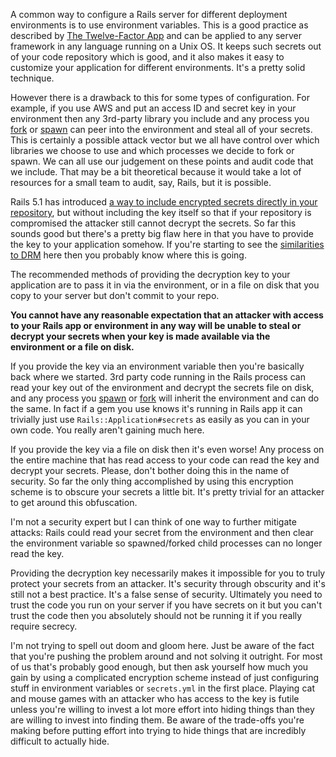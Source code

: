 A common way to configure a Rails server for different deployment environments is to use environment variables. This is a good practice as described by [The Twelve-Factor App][12factor] and can be applied to any server framework in any language running on a Unix OS. It keeps such secrets out of your code repository which is good, and it also makes it easy to customize your application for different environments. It's a pretty solid technique.

[12factor]: https://12factor.net

However there is a drawback to this for some types of configuration. For example, if you use AWS and put an access ID and secret key in your environment then any 3rd-party library you include and any process you [fork][] or [spawn][] can peer into the environment and steal all of your secrets. This is certainly a possible attack vector but we all have control over which libraries we choose to use and which processes we decide to fork or spawn. We can all use our judgement on these points and audit code that we include. That may be a bit theoretical because it would take a lot of resources for a small team to audit, say, Rails, but it is possible.

Rails 5.1 has introduced [a way to include encrypted secrets directly in your repository][rails-secrets], but without including the key itself so that if your repository is compromised the attacker still cannot decrypt the secrets. So far this sounds good but there's a pretty big flaw here in that you have to provide the key to your application somehow. If you're starting to see the [similarities to DRM][drm] here then you probably know where this is going.

[rails-secrets]: https://www.engineyard.com/blog/encrypted-rails-secrets-on-rails-5.1
[drm]: https://techliberation.com/2007/04/13/felten-on-drm-and-security-through-obscurity/

The recommended methods of providing the decryption key to your application are to pass it in via the environment, or in a file on disk that you copy to your server but don't commit to your repo.

**You cannot have any reasonable expectation that an attacker with access to your Rails app or environment in any way will be unable to steal or decrypt your secrets when your key is made available via the environment or a file on disk.**

If you provide the key via an environment variable then you're basically back where we started. 3rd party code running in the Rails process can read your key out of the environment and decrypt the secrets file on disk, and any process you [spawn][] or [fork][] will inherit the environment and can do the same. In fact if a gem you use knows it's running in Rails app it can trivially just use `Rails::Application#secrets` as easily as you can in your own code. You really aren't gaining much here.

[spawn]: https://linux.die.net/man/3/posix_spawn
[fork]: https://linux.die.net/man/3/fork

If you provide the key via a file on disk then it's even worse! Any process on the entire machine that has read access to your code can read the key and decrypt your secrets. Please, don't bother doing this in the name of security. So far the only thing accomplished by using this encryption scheme is to obscure your secrets a little bit. It's pretty trivial for an attacker to get around this obfuscation.

I'm not a security expert but I can think of one way to further mitigate attacks: Rails could read your secret from the environment and then clear the environment variable so spawned/forked child processes can no longer read the key.

Providing the decryption key necessarily makes it impossible for you to truly protect your secrets from an attacker. It's security through obscurity and it's still not a best practice. It's a false sense of security. Ultimately you need to trust the code you run on your server if you have secrets on it but you can't trust the code then you absolutely should not be running it if you really require secrecy.

I'm not trying to spell out doom and gloom here. Just be aware of the fact that you're pushing the problem around and not solving it outright. For most of us that's probably good enough, but then ask yourself how much you gain by using a complicated encryption scheme instead of just configuring stuff in environment variables or `secrets.yml` in the first place. Playing cat and mouse games with an attacker who has access to the key is futile unless you're willing to invest a lot more effort into hiding things than they are willing to invest into finding them. Be aware of the trade-offs you're making before putting effort into trying to hide things that are incredibly difficult to actually hide.
